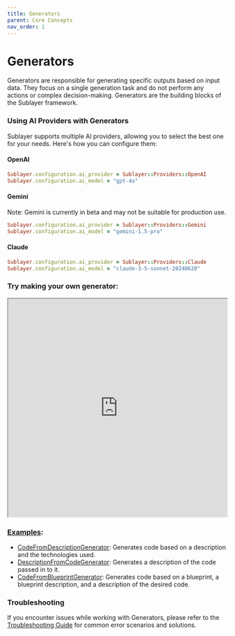 ```yaml
---
title: Generators
parent: Core Concepts
nav_order: 1
---
```


# Generators

Generators are responsible for generating specific outputs based on input data. They focus on a single generation task and do not perform any actions or complex decision-making. Generators are the building blocks of the Sublayer framework.

### Using AI Providers with Generators

Sublayer supports multiple AI providers, allowing you to select the best one for your needs. Here's how you can configure them:

#### OpenAI

```ruby
Sublayer.configuration.ai_provider = Sublayer::Providers::OpenAI
Sublayer.configuration.ai_model = "gpt-4o"
```

#### Gemini

Note: Gemini is currently in beta and may not be suitable for production use.

```ruby
Sublayer.configuration.ai_provider = Sublayer::Providers::Gemini
Sublayer.configuration.ai_model = "gemini-1.5-pro"
```

#### Claude

```ruby
Sublayer.configuration.ai_provider = Sublayer::Providers::Claude
Sublayer.configuration.ai_model = "claude-3-5-sonnet-20240620"
```

### Try making your own generator:

<iframe src="https://blueprints.sublayer.com/interactive-code-generator/sublayer-generators?example=true" width="100%" height="500px"></iframe>

### [Examples](https://github.com/sublayerapp/sublayer/tree/main/examples):

* [CodeFromDescriptionGenerator](https://github.com/sublayerapp/sublayer/blob/main/examples/code\_from\_description\_generator.rb): Generates code based on a description and the technologies used.
* [DescriptionFromCodeGenerator](https://github.com/sublayerapp/sublayer/blob/main/examples/description_from_code_generator.rb): Generates a description of the code passed in to it.
* [CodeFromBlueprintGenerator](https://github.com/sublayerapp/sublayer/blob/main/examples/code_from_blueprint_generator.rb): Generates code based on a blueprint, a blueprint description, and a description of the desired code.

### Troubleshooting

If you encounter issues while working with Generators, please refer to the [Troubleshooting Guide](../troubleshooting.md) for common error scenarios and solutions.